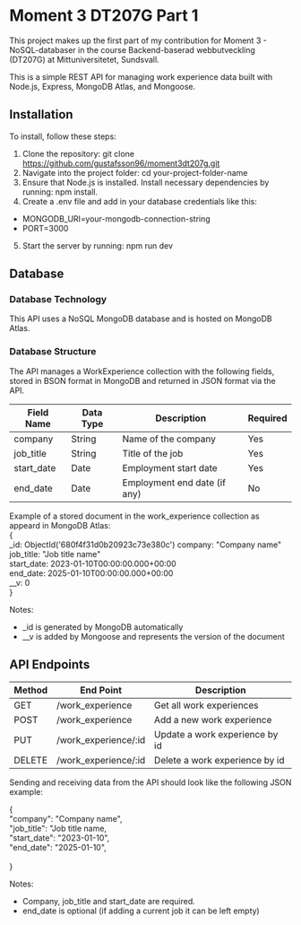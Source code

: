 # Moment 3 DT207G Part 1

This project makes up the first part of my contribution for Moment 3 - NoSQL-databaser in the course Backend-baserad webbutveckling (DT207G) at Mittuniversitetet, Sundsvall. 

This is a simple REST API for managing work experience data built with Node.js, Express, MongoDB Atlas, and Mongoose. 

## Installation

To install, follow these steps:

1. Clone the repository: git clone https://github.com/gustafsson96/moment3dt207g.git
2. Navigate into the project folder: cd your-project-folder-name
3. Ensure that Node.js is installed. Install necessary dependencies by running: npm install.
4. Create a .env file and add in your database credentials like this:
* MONGODB_URI=your-mongodb-connection-string
* PORT=3000
5. Start the server by running: npm run dev 


## Database

### Database Technology
This API uses a NoSQL MongoDB database and is hosted on MongoDB Atlas. 

### Database Structure
The API manages a WorkExperience collection with the following fields, stored in BSON format in MongoDB and returned in JSON format via the API. 

| Field Name     | Data Type            | Description                   | Required |
|-----------------|---------------------|-------------------------------|----------|
| company         | String              | Name of the company           | Yes      |
| job_title       | String              | Title of the job              | Yes      | 
| start_date      | Date                | Employment start date         | Yes      | 
| end_date        | Date                | Employment end date (if any)  | No       | 

Example of a stored document in the work_experience collection as appeard in MongoDB Atlas: <br>
{ <br>
    _id: ObjectId('680f4f31d0b20923c73e380c')
    company: "Company name"<br>
    job_title: "Job title name"<br>
    start_date: 2023-01-10T00:00:00.000+00:00<br>
    end_date: 2025-01-10T00:00:00.000+00:00<br>
    __v: 0
    <br>
  }

Notes: 
* _id is generated by MongoDB automatically
* __v is added by Mongoose and represents the version of the document

## API Endpoints

| Method     | End Point   | Description  |
|------------|-------------|---------|
| GET        | /work_experience      | Get all work experiences|
| POST       | /work_experience      | Add a new work experience|
| PUT        | /work_experience/:id  | Update a work experience by id|
| DELETE     | /work_experience/:id  | Delete a work experience by id|

Sending and receiving data from the API should look like the following JSON example:

{ <br>
    "company": "Company name",<br>
    "job_title": "Job title name,<br>
    "start_date": "2023-01-10",<br>
    "end_date": "2025-01-10",<br>
    <br>
  }

Notes: 
* Company, job_title and start_date are required.
* end_date is optional (if adding a current job it can be left empty)





